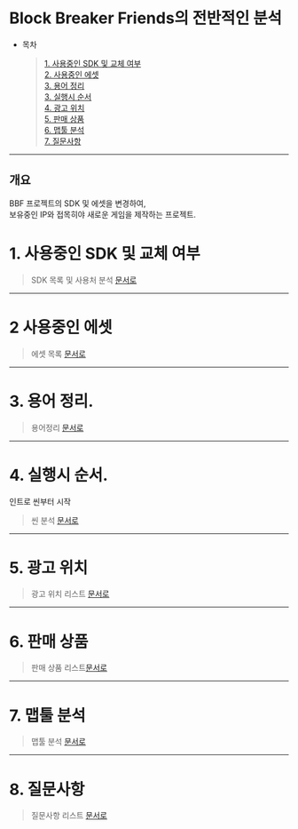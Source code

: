 # Block Breaker Friends의 전반적인 분석
- 목차
    >[1. 사용중인 SDK 및 교체 여부](#1-사용중인-sdk-및-교체-여부)  
    >[2. 사용중인 에셋](#2-사용중인-에셋)   
    >[3. 용어 정리](#3-용어-정리)   
    >[3. 실행시 순서](#4-실행시-순서)  
    >[4. 광고 위치](#5-광고-위치)  
    >[5. 판매 상품](#6-판매-상품)  
    >[6. 맵툴 분석](#7-맵툴-분석)  
    >[7. 질문사항](#8-질문사항)  
   
*****

## 개요
BBF 프로젝트의 SDK 및 에셋을 변경하여,  
보유중인 IP와 접목히야 새로운 게임을 제작하는 프로젝트.


# 1. 사용중인 SDK 및 교체 여부
> SDK 목록 및 사용처 분석 [문서로](/리스트/SDK_목록.md) 
*****

# 2 사용중인 에셋
> 에셋 목록 [문서로](/리스트/에셋_리스트.md) 

*****    

# 3. 용어 정리.
> 용어정리 [문서로](/리스트/용어_변수_통합목록.md)

*****

# 4. 실행시 순서.
인트로 씬부터 시작  
> 씬 분석 [문서로](/분석/씬_분석.md)

*****
# 5. 광고 위치
> 광고 위치 리스트 [문서로](/리스트/광고_위치_리스트.md)

*****

# 6. 판매 상품

> 판매 상품 리스트[문서로](/리스트/판매_상품_리스트.md)

*****

# 7. 맵툴 분석
> 맵툴 분석 [문서로](/분석/맵툴_분석.md)

*****

# 8. 질문사항 
> 질문사항 리스트 [문서로](리스트/질문사항_리스트.md)
